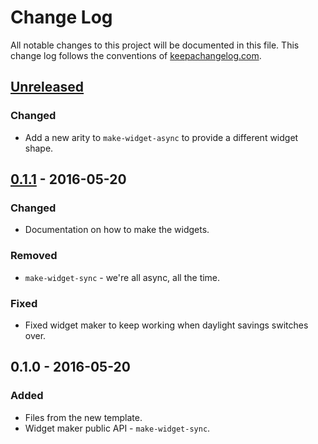 # Change Log
All notable changes to this project will be documented in this file. This change log follows the conventions of [keepachangelog.com](http://keepachangelog.com/).

## [Unreleased]
### Changed
- Add a new arity to `make-widget-async` to provide a different widget shape.

## [0.1.1] - 2016-05-20
### Changed
- Documentation on how to make the widgets.

### Removed
- `make-widget-sync` - we're all async, all the time.

### Fixed
- Fixed widget maker to keep working when daylight savings switches over.

## 0.1.0 - 2016-05-20
### Added
- Files from the new template.
- Widget maker public API - `make-widget-sync`.

[Unreleased]: https://github.com/your-name/num-to-words/compare/0.1.1...HEAD
[0.1.1]: https://github.com/your-name/num-to-words/compare/0.1.0...0.1.1
